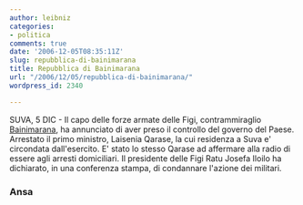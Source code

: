 ```yaml
---
author: leibniz
categories:
- politica
comments: true
date: '2006-12-05T08:35:11Z'
slug: repubblica-di-bainimarana
title: Repubblica di Bainimarana
url: "/2006/12/05/repubblica-di-bainimarana/"
wordpress_id: 2340

---
```

SUVA, 5 DIC - Il capo delle forze armate delle Figi, contrammiraglio [Bainimarana](http://www.ansa.it/site/notizie/awnplus/topnews/news/2006-12-05_1059052.html), ha annunciato di aver preso il controllo del governo del Paese. Arrestato il primo ministro, Laisenia Qarase, la cui residenza a Suva e' circondata dall'esercito. E' stato lo stesso Qarase ad affermare alla radio di essere agli arresti domiciliari. Il presidente delle Figi Ratu Josefa Iloilo ha dichiarato, in una conferenza stampa, di condannare l'azione dei militari.

### Ansa
